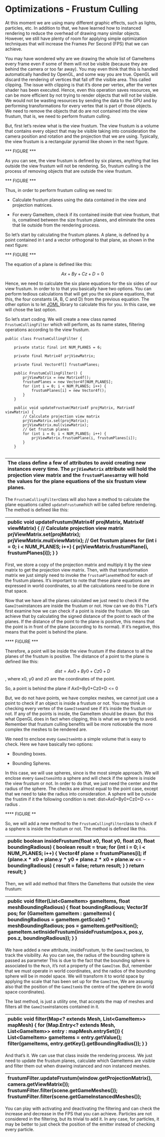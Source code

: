 # Optimizations - Frustum Culling

At this moment we are using many different graphic effects, such as lights, particles, etc. In addition to that, we have learned how to instanced rendering to reduce the overhead of drawing many similar objects. However, we still have plenty of room for applying simple optimization techniques that will increase the Frames Per Second \(FPS\) that we can achieve.

You may have wondered why are we drawing the whole list of GameItems every frame even if some of them will not be visible \(because they are behind the camera or too far away\). You may even think that this is handled automatically handled by OpenGL, and some way you are true. OpenGL will discard the rendering of vertices that fall off the visible area. This called clipping. The issue with clipping is that it’s done per vertex, after the vertex shader has been executed. Hence, even this operation saves resources, we can be more efficient by not trying to render objects that will not be visible. We would not be wasting resources by sending the data to the GPU and by performing transformations for every vertex that is part of those objects. We need to remove the objects that do are not contained into the view frustum, that is, we need to perform frustum culling.

But, first let’s review what is the view frustum. The view frustum is a volume that contains every object that may be visible taking into consideration the camera position and rotation and the projection that we are using. Typically, the view frustum is a rectangular pyramid like shown in the next figure.

\*\*\* FIGURE \*\*\*

As you can see, the view frustum is defined by six planes, anything that lies outside the view frustum will not be rendering. So, frustum culling is the process of removing objects that are outside the view frustum.

\*\*\* FIGURE \*\*\*

Thus, in order to perform frustum culling we need to:

* Calculate frustum planes using the data contained in the view and projection matrices.

* For every GameItem, check if its contained inside that view frustum, that is, comatined between the size frustum planes, and eliminate the ones that lie outside from the rendering process.

So let’s start by calculating the frustum planes. A plane, is defined by a point contained in t and a vector orthogonal to that plane, as shown in the next figure:

\*\*\* FIGURE \*\*\*

The equation of a plane is defined like this:

$$Ax+By+Cz+D=0$$

Hence, we need to calculate the six plane equations for the six sides of our view frustum. In order to to that you basically have two options. You can perform tedious calculations that will get you the six plane equations, that this, the four constants \(A, B, C and D\) from the previous equation. The other option is to let [JOML ](https://github.com/JOML-CI/JOML "JOML")library to calculate this for you. In this case, we will chose the last option.

So let’s start coding. We will create a new class named `FrustumCullingFilter` which will perform, as its name states, filtering operations according to the view frustum.

```
public class FrustumCullingFilter {

    private static final int NUM_PLANES = 6;

    private final Matrix4f prjViewMatrix;

    private final Vector4f[] frustumPlanes;

    public FrustumCullingFilter() {
        prjViewMatrix = new Matrix4f();
        frustumPlanes = new Vector4f[NUM_PLANES];
        for (int i = 0; i < NUM_PLANES; i++) {
            frustumPlanes[i] = new Vector4f();
        }
    }

    public void updateFrustum(Matrix4f projMatrix, Matrix4f viewMatrix) {
        // Calculate projection view matrix
        prjViewMatrix.set(projMatrix);
        prjViewMatrix.mul(viewMatrix);
        // Get frustum planes
        for (int i = 0; i < NUM_PLANES; i++) {
            prjViewMatrix.frustumPlane(i, frustumPlanes[i]);
        }
    }


```

| The class define a few of attributes to avoid creating new instances every time. The `prjViewMatrix` attribute will hold the projection view matrix and the `frustumPlanes`array will hold the values for the plane equations of the six frustum view planes. |
| :--- |


The `FrustumCullingFilter`class will also have a method to calculate the plane equations called `updateFrustum`which will be called before rendering. The method is defined like this:

| public void updateFrustum\(Matrix4f projMatrix, Matrix4f viewMatrix\) { // Calculate projection view matrix prjViewMatrix.set\(projMatrix\); prjViewMatrix.mul\(viewMatrix\); // Get frustum planes for \(int i = 0; i &lt; NUM\_PLANES; i++\) { prjViewMatrix.frustumPlane\(i, frustumPlanes\[i\]\); } } |
| :--- |


First, we store a copy of the projection matrix and multiply it by the view matrix to get the projection view matrix. Then, with that transformation matrix we just simply need to invoke the `frustumPlane`method for each of the frustum planes. It’s important to note that these plane equations are expressed in world coordinates, so all the calculations need to be done in that space.

Now that we have all the planes calculated we just need to check if the `GameItem`instances are inside the frustum or not. How can we do this ? Let’s first examine how we can check if a point is inside the frustum. We can achieve that by calculating the signed distance of the point to each of the planes. If the distance of the point to the plane is positive, this means that the point is in front of the plane \(according to its normal\). If it’s negative, this means that the point is behind the plane.

\*\*\*\* FIGURE \*\*\*

Therefore, a point will be inside the view frustum if the distance to all the planes of the frustum is positive. The distance of a point to the plane is defined like this:

$$dist=Ax0+By0+Cz0+D$$, where x0, y0 and z0 are the coordinates of the point.

So, a point is behind the plane if Ax0+By0+Cz0+D &lt;= 0

But, we do not have points, we have complex meshes, we cannot just use a point to check if an object is inside a frustum or not. You may think in checking every vertex of the `GameItem`and see if it’s inside the frustum or not. If any of the points is inside, the GameItem should be drawn. But this what OpenGL does in fact when clipping, this is what we are tying to avoid. Remember that frustum culling benefits will be more noticeable the more complex the meshes to be rendered are.

We need to enclsoe evey `GameItem`into a simple volume that is easy to check. Here we have basically two options:

* Bounding boxes.

* Bounding Spheres.

In this case, we will use spheres, since is the most simple approach. We will enclose every `GameItems`into a sphere and will check if the sphere is inside the view frustum or not. In order to do that, we just need the center and the radius of the sphere. The checks are almost equal to the point case, except that we need to take the radius into consideration. A sphere will be outside the frustim if it the following condition is met: dist=Ax0+By0+Cz0+D &lt;= -radius .

\*\*\*\* FIGURE \*\*

So, we will add a new method to the `FrustumCullingFilter`class to check if a spphere is inside the frustum or not. The method is defined like this.

| public boolean insideFrustum\(float x0, float y0, float z0, float boundingRadious\) { boolean result = true; for \(int i = 0; i &lt; NUM\_PLANES; i++\) { Vector4f plane = frustumPlanes\[i\]; if \(plane.x \* x0 + plane.y \* y0 + plane.z \* x0 + plane.w &lt;= -boundingRadious\) { result = false; return result; } } return result; } |
| :--- |


Then, we will add method that filters the GameItems that outside the view frustum:

| public void filter\(List&lt;GameItem&gt; gameItems, float meshBoundingRadious\) { float boundingRadious; Vector3f pos; for \(GameItem gameItem : gameItems\) { boundingRadious = gameItem.getScale\(\) \* meshBoundingRadious; pos = gameItem.getPosition\(\); gameItem.setInsideFrustum\(insideFrustum\(pos.x, pos.y, pos.z, boundingRadious\)\); } } |
| :--- |


We have added a new attribute, insideFrustum, to the `GameItem`class, to track the visibility. As you can see, the radius of the bounding sphere is passed as parameter This is due to the fact that the bounding sphere is associated to the `Mesh`, it’s not a property of the `GameItem`. But, remember that we must operate in world coordinates, and the radios of the bounding sphere will be in model space. We will transform it to world space by applying the scale that has been set up for the `GameItem`, We are assumig also that the position of the `GameItem`is the centre of the spehere \(in world space coordinates\).

The last method, is just a utility one, that accepts the map of meshes and filters all the `GameItem`instances contained in it.

| public void filter\(Map&lt;? extends Mesh, List&lt;GameItem&gt;&gt; mapMesh\) { for \(Map.Entry&lt;? extends Mesh, List&lt;GameItem&gt;&gt; entry : mapMesh.entrySet\(\)\) { List&lt;GameItem&gt; gameItems = entry.getValue\(\); filter\(gameItems, entry.getKey\(\).getBoundingRadius\(\)\); } } |
| :--- |


And that’s it. We can use that class inside the rendering process. We just need to update the frustum planes, calculate which GameItems are visible and filter them out when drawing instanced and non instanced meshes.

| frustumFilter.updateFrustum\(window.getProjectionMatrix\(\), camera.getViewMatrix\(\)\); frustumFilter.filter\(scene.getGameMeshes\(\)\); frustumFilter.filter\(scene.getGameInstancedMeshes\(\)\); |
| :--- |


You can play with activating and deactivating the filtering and can check the increase and decrease in the FPS that you can achieve. Particles are not considered in the filtering, but its trivial to add it. In any case, for particles, it may be better to just check the position of the emitter instead of checking every particle.

